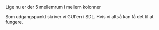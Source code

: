 Lige nu er der 5 mellemrum i mellem kolonner

Som udgangspunkt skriver vi GUI'en i SDL. Hvis vi altså 
kan få det til at fungere.
